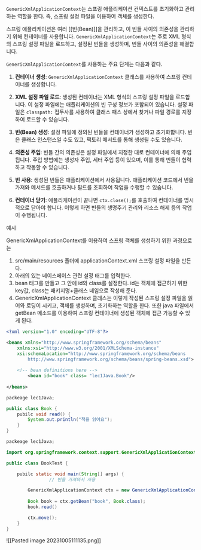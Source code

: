 

`GenericXmlApplicationContext`는 스프링 애플리케이션 컨텍스트를 초기화하고 관리하는 역할을 한다.
즉, 스프링 설정 파일을 이용하여 객체를 생성한다.

스프링 애플리케이션은 여러 [[빈(Bean)]]을 관리하고, 
이 빈들 사이의 의존성을 관리하기 위해 컨테이너를 사용합니다. `GenericXmlApplicationContext`는 주로 XML 형식의 스프링 설정 파일을 로드하고, 설정된 빈들을 생성하며, 빈들 사이의 의존성을 해결합니다.

`GenericXmlApplicationContext`를 사용하는 주요 단계는 다음과 같다.

1. **컨테이너 생성**: `GenericXmlApplicationContext` 클래스를 사용하여 스프링 컨테이너를 생성합니다.
    
2. **XML 설정 파일 로드**: 생성된 컨테이너는 XML 형식의 스프링 설정 파일을 로드합니다. 이 설정 파일에는 애플리케이션의 빈 구성 정보가 포함되어 있습니다. 설정 파일은 `classpath:` 접두사를 사용하여 클래스 패스 상에서 찾거나 파일 경로를 지정하여 로드할 수 있습니다.
    
3. **빈(Bean) 생성**: 설정 파일에 정의된 빈들을 컨테이너가 생성하고 초기화합니다. 빈은 클래스 인스턴스일 수도 있고, 팩토리 메서드를 통해 생성될 수도 있습니다.
    
4. **의존성 주입**: 빈들 간의 의존성은 설정 파일에서 지정한 대로 컨테이너에 의해 주입됩니다. 주입 방법에는 생성자 주입, 세터 주입 등이 있으며, 이를 통해 빈들이 협력하고 작동할 수 있습니다.
    
5. **빈 사용**: 생성된 빈들은 애플리케이션에서 사용됩니다. 애플리케이션 코드에서 빈을 가져와 메서드를 호출하거나 필드를 조회하여 작업을 수행할 수 있습니다.
    
6. **컨테이너 닫기**: 애플리케이션이 끝나면 `ctx.close();`를 호출하여 컨테이너를 명시적으로 닫아야 합니다. 이렇게 하면 빈들의 생명주기 관리와 리소스 해제 등의 작업이 수행됩니다.


예시

GenericXmlApplicationContext를 이용하여 스프링 객체를 생성하기 위한 과정으로는

1. src/main/resources 폴더에 applicationContext.xml 스프링 설정 파일을 만든다.
2. 아래의 있는 네이스페이스 관련 설정 태그를 입력한다.
3. bean 태그를 만들고 그 안에 id와 class를 설정한다. id는 객체에 접근하기 위한 key값, class는 패키지명+클래스 네임으로 작성해 준다.
4. GenericXmlApplicationContext 클래스는 이렇게 작성된 스프링 설정 파일을 읽어와 로딩이 시키고, 객체를 생성하며, 초기화하는 역할을 한다. 또한 java 파일에서 getBean 메소드를 이용하여 스프링 컨테이너에 생성된 객체에 접근 가능할 수 있게 된다.

```xml
<?xml version="1.0" encoding="UTF-8"?>

<beans xmlns="http://www.springframework.org/schema/beans"
	xmlns:xsi="http://www.w3.org/2001/XMLSchema-instance"
	xsi:schemaLocation="http://www.springframework.org/schema/beans 
 		http://www.springframework.org/schema/beans/spring-beans.xsd">
        
	<!-- bean definitions here -->
        <bean id="book" class= "lec1Java.Book"/>
        
</beans>
```

```java
packeage lec1Java;

public class Book {
	pubilc void read() {
		System.out.println("책을 읽어요");
	}
}
```


```java
packeage lec1Java;

import org.springframework.context.support.GenericXmlApplicationContext;

public class BookTest {

	pubilc static void main(String[] args) {
		        // 빈을 가져와서 사용

		GenericXmlApplicationContext ctx = new GenericXmlApplicationContext("classpath:applicationContext.xml");
		
        Book book = ctx.getBean("book", Book.class);
		book.read()

        ctx.move();
	}
}
```


![[Pasted image 20231005111135.png]]